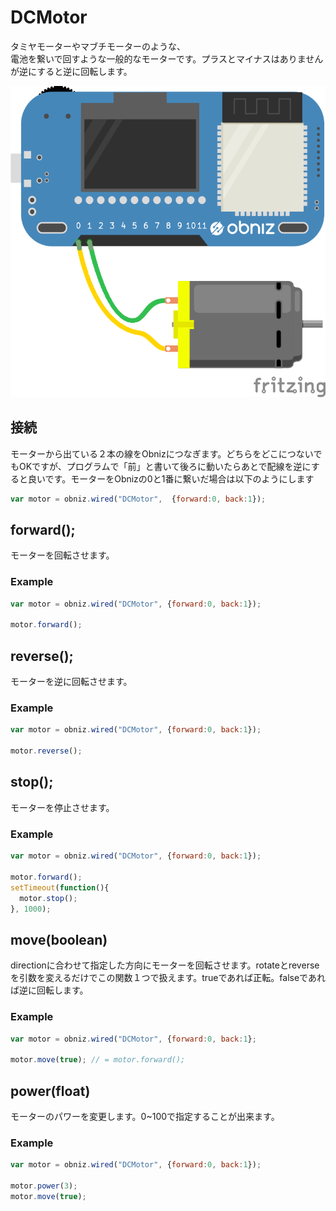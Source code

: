 # DCMotor
タミヤモーターやマブチモーターのような、<br>電池を繋いで回すような一般的なモーターです。プラスとマイナスはありませんが逆にすると逆に回転します。

![photo of DCMotor](./wired.png)

## 接続
モーターから出ている２本の線をObnizにつなぎます。どちらをどこにつないでもOKですが、プログラムで「前」と書いて後ろに動いたらあとで配線を逆にすると良いです。モーターをObnizの0と1番に繋いだ場合は以下のようにします
```javascript
var motor = obniz.wired("DCMotor",  {forward:0, back:1});

```
## forward();
モーターを回転させます。

### Example
```javascript
var motor = obniz.wired("DCMotor", {forward:0, back:1});

motor.forward();
```
## reverse();
モーターを逆に回転させます。
### Example
```javascript
var motor = obniz.wired("DCMotor", {forward:0, back:1});

motor.reverse();
```
## stop();
モーターを停止させます。
### Example
```javascript
var motor = obniz.wired("DCMotor", {forward:0, back:1});

motor.forward();
setTimeout(function(){
  motor.stop();
}, 1000);
```
## move(boolean)
directionに合わせて指定した方向にモーターを回転させます。rotateとreverseを引数を変えるだけでこの関数１つで扱えます。trueであれば正転。falseであれば逆に回転します。
### Example
```javascript
var motor = obniz.wired("DCMotor", {forward:0, back:1};

motor.move(true); // = motor.forward();
```
## power(float)
モーターのパワーを変更します。0~100で指定することが出来ます。
### Example
```javascript
var motor = obniz.wired("DCMotor", {forward:0, back:1});

motor.power(3);
motor.move(true);
```